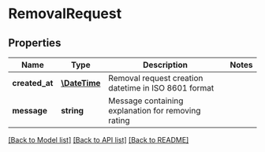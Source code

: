 # RemovalRequest

## Properties
Name | Type | Description | Notes
------------ | ------------- | ------------- | -------------
**created_at** | [**\DateTime**](\DateTime.md) | Removal request creation datetime in ISO 8601 format | 
**message** | **string** | Message containing explanation for removing rating | 

[[Back to Model list]](../README.md#documentation-for-models) [[Back to API list]](../README.md#documentation-for-api-endpoints) [[Back to README]](../README.md)


